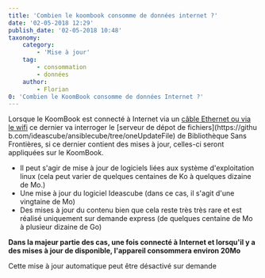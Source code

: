 ```yaml
---
title: 'Combien le koombook consomme de données internet ?'
date: '02-05-2018 12:29'
publish_date: '02-05-2018 10:48'
taxonomy:
    category:
        - 'Mise à jour'
    tag:
        - consommation
        - données
    author:
        - Florian
0: 'Combien le KoomBook consomme de données Internet ?'
---
```


Lorsque le KoomBook est connecté à Internet via un [câble Ethernet ou via le wifi](comment-mettre-a-jour-le-koombook) ce dernier va interroger le [serveur de dépot de fichiers](https://githu
b.com/ideascube/ansiblecube/tree/oneUpdateFile) de Bibliothèque Sans Frontières, si ce dernier contient des mises à jour, celles-ci seront appliquées sur le KoomBook. 

* Il peut s'agir de mise à jour de logiciels liées aux système d'exploitation linux (cela peut varier de quelques centaines de Ko à quelques dizaine de Mo.)
* Une mise à jour du logiciel Ideascube (dans ce cas, il s'agit d'une vingtaine de Mo)
* Des mises à jour du contenu bien que cela reste très très rare et est réalisé uniquement sur demande express (de quelques centaine de Mo à plusieur dizaine de Go)

**Dans la majeur partie des cas, une fois connecté à Internet et lorsqu'il y a des mises à jour de disponible, l'appareil consommera environ 20Mo**

Cette mise à jour automatique peut être désactivé sur demande
